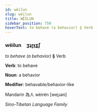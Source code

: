 ```yaml
---
id: wëilun
slug: wëilun
title: WËİLUN
sidebar_position: 750
hoverText: to behave (a behavior) § Verb
---
```


### wëilun&emsp;<span kind="abugida">ʒʇɽɟʓ̃ʃ</span>

*to behave (a behavior)* **§** Verb

**Verb**: to behave

**Noun**: a behavior

**Modifier**: behavable/behavior-like

Mandarin 為人 wèirén [wei̯ɹən]

*Sino-Tibetan Language Family*